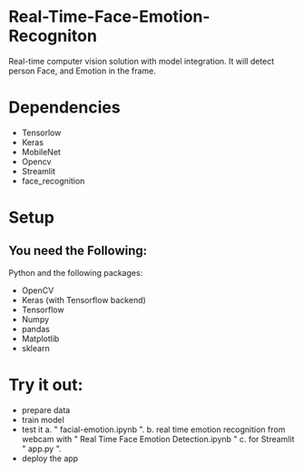 # Real-Time-Face-Emotion-Recogniton
Real-time computer vision solution with model integration. It will detect person Face, and Emotion in the frame.

# Dependencies
* Tensorlow
* Keras
* MobileNet
* Opencv
* Streamlit
* face_recognition

# Setup
## You need  the Following:
Python and the following packages:
* OpenCV 
* Keras (with Tensorflow backend)
* Tensorflow
* Numpy
* pandas
* Matplotlib
* sklearn

# Try it out:

* prepare data
* train model
* test it
     a. " facial-emotion.ipynb ".
     b. real time emotion recognition from webcam with " Real Time Face Emotion Detection.ipynb "
     c. for Streamlit " app.py ".
* deploy the app    



